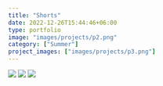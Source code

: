 ```yaml
---
title: "Shorts"
date: 2022-12-26T15:44:46+06:00
type: portfolio
image: "images/projects/p2.png"
category: ["Summer"]
project_images: ["images/projects/p3.png"]
---
```

![](https://hintcool.com/images/projects/p3-1.jpg)
![](https://hintcool.com/images/projects/p3-2.jpg)
![](https://hintcool.com/images/projects/p3-3.jpg)

